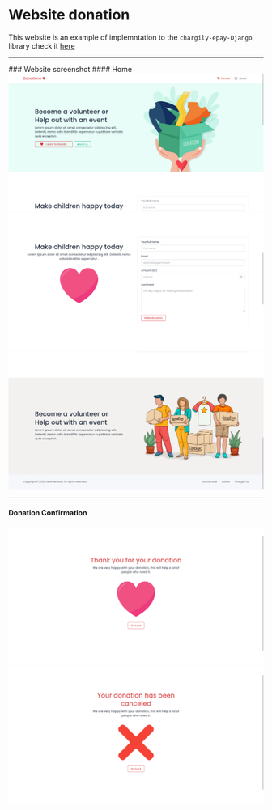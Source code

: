 # Website donation
This website is an example of implemntation to the `chargily-epay-Django` library check it [here](https://github.com/tarek-berkane/epay-gateway-django) 
<hr>
### Website screenshot
#### Home 
<img src="_screenshot/Screenshot 2022-08-06 at 09-43-00 Document.png" alt="">
<img src="_screenshot/Screenshot 2022-08-06 at 09-43-19 Document.png" alt="">
<img src="_screenshot/Screenshot 2022-08-06 at 09-43-36 Document.png" alt="">
<hr>

#### Donation Confirmation
<img src="_screenshot/Screenshot 2022-08-06 at 09-44-12 Document.png" alt="" >
<img src="_screenshot/Screenshot 2022-08-06 at 09-44-24 Document.png" alt="" >